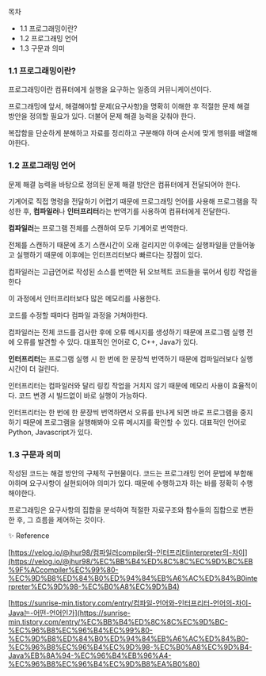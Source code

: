 목차

- 1.1 프로그래밍이란?
- 1.2 프로그래밍 언어
- 1.3 구문과 의미

### 1.1 프로그래밍이란?

프로그래밍이란 컴퓨터에게 실행을 요구하는 일종의 커뮤니케이션이다.

프로그래밍에 앞서, 해결해야할 문제(요구사항)을 명확히 이해한 후 적절한 문제 해결 방안을 정의할 필요가 있다. 더불어 문제 해결 능력을 갖춰야  한다.

복잡함을 단순하게 분해하고 자료를 정리하고 구분해야 하며 순서에 맞게 행위를 배열해야한다.

### 1.2 프로그래밍 언어

문제 해결 능력을 바탕으로 정의된 문제 해결 방안은 컴퓨터에게 전달되어야 한다.

기계어로 직접 명령을 전달하기 어렵기 때문에 프로그래밍 언어를 사용해 프로그램을 작성한 후, **컴파일러**나 **인터프리터**라는 번역기를 사용하여 컴퓨터에게 전달한다.

**컴파일러**는 프로그램 전체를 스캔하여 모두 기계어로 번역한다.

전체를 스캔하기 때문에 초기 스캔시간이 오래 걸리지만 이후에는 실행파일을 만들어놓고 실행하기 때문에 이후에는 인터프리터보다 빠르다는 장점이 있다.

컴파일러는 고급언어로 작성된 소스를 번역한 뒤 오브젝트 코드들을 묶어서 링킹 작업을 한다

이 과정에서 인터프리터보다 많은 메모리를 사용한다.

코드를 수정할 때마다 컴파일 과정을 거쳐야한다.

컴파일러는 전체 코드를 검사한 후에 오류 메시지를 생성하기 때문에 프로그램 실행 전에 오류를 발견할 수 있다. 대표적인 언어로 C, C++, Java가 있다.

**인터프리터**는 프로그램 실행 시 한 번에 한 문장씩 번역하기 때문에 컴파일러보다 실행시간이 더 걸린다.

인터프리터는 컴파일러와 달리 링킹 작업을 거치지 않기 때문에 메모리 사용이 효율적이다. 코드 변경 시 빌드없이 바로 실행이 가능하다.

인터프리터는 한 번에 한 문장씩 번역하면서 오류를 만나게 되면 바로 프로그램을 중지하기 때문에 프로그램을 실행해봐야 오류 메시지를 확인할 수 있다. 대표적인 언어로 Python, Javascript가 있다.

### 1.3 구문과 의미

작성된 코드는 해결 방안의 구체적 구현물이다. 코드는 프로그래밍 언어 문법에 부합해야하며 요구사항이 실현되어야 의미가 있다. 때문에 수행하고자 하는 바를 정확히 수행해야한다.

프로그래밍은 요구사항의 집합을 분석하여 적절한 자료구조와 함수들의 집합으로 변환한 후, 그 흐름을 제어하는 것이다.

✨ Reference

[https://velog.io/@jhur98/컴파일러compiler와-인터프리터interpreter의-차이](https://velog.io/@jhur98/%EC%BB%B4%ED%8C%8C%EC%9D%BC%EB%9F%ACcompiler%EC%99%80-%EC%9D%B8%ED%84%B0%ED%94%84%EB%A6%AC%ED%84%B0interpreter%EC%9D%98-%EC%B0%A8%EC%9D%B4)

[https://sunrise-min.tistory.com/entry/컴파일-언어와-인터프리터-언어의-차이-Java는-어떤-언어인가](https://sunrise-min.tistory.com/entry/%EC%BB%B4%ED%8C%8C%EC%9D%BC-%EC%96%B8%EC%96%B4%EC%99%80-%EC%9D%B8%ED%84%B0%ED%94%84%EB%A6%AC%ED%84%B0-%EC%96%B8%EC%96%B4%EC%9D%98-%EC%B0%A8%EC%9D%B4-Java%EB%8A%94-%EC%96%B4%EB%96%A4-%EC%96%B8%EC%96%B4%EC%9D%B8%EA%B0%80)
